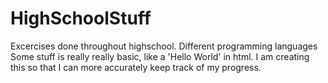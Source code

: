 # HighSchoolStuff
Excercises done throughout highschool. Different programming languages
Some stuff is really really basic, like a 'Hello World' in html. I am creating this so that I can more accurately keep track of my progress.
